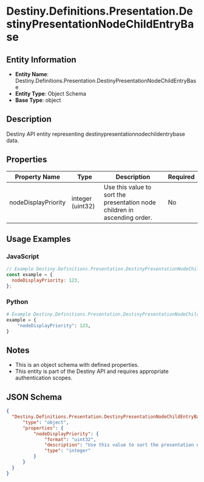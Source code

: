 # Destiny.Definitions.Presentation.DestinyPresentationNodeChildEntryBase

## Entity Information
- **Entity Name**: Destiny.Definitions.Presentation.DestinyPresentationNodeChildEntryBase
- **Entity Type**: Object Schema
- **Base Type**: object

## Description
Destiny API entity representing destinypresentationnodechildentrybase data.

## Properties

| Property Name | Type | Description | Required |
|---------------|------|-------------|----------|
| nodeDisplayPriority | integer (uint32) | Use this value to sort the presentation node children in ascending order. | No |

## Usage Examples

### JavaScript
```javascript
// Example Destiny.Definitions.Presentation.DestinyPresentationNodeChildEntryBase object
const example = {
  nodeDisplayPriority: 123,
};
```

### Python
```python
# Example Destiny.Definitions.Presentation.DestinyPresentationNodeChildEntryBase object
example = {
    "nodeDisplayPriority": 123,
}
```

## Notes
- This is an object schema with defined properties.
- This entity is part of the Destiny API and requires appropriate authentication scopes.

## JSON Schema
```json
{
  "Destiny.Definitions.Presentation.DestinyPresentationNodeChildEntryBase":   {
      "type": "object",
      "properties": {
          "nodeDisplayPriority": {
              "format": "uint32",
              "description": "Use this value to sort the presentation node children in ascending order.",
              "type": "integer"
          }
      }
  }
}
```
